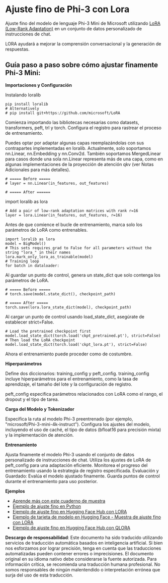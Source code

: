 # **Ajuste fino de Phi-3 con Lora**

Ajuste fino del modelo de lenguaje Phi-3 Mini de Microsoft utilizando [LoRA (Low-Rank Adaptation)](https://github.com/microsoft/LoRA?WT.mc_id=aiml-138114-kinfeylo) en un conjunto de datos personalizado de instrucciones de chat.

LORA ayudará a mejorar la comprensión conversacional y la generación de respuestas.

## Guía paso a paso sobre cómo ajustar finamente Phi-3 Mini:

**Importaciones y Configuración**

Instalando loralib

```
pip install loralib
# Alternatively
# pip install git+https://github.com/microsoft/LoRA

```

Comienza importando las bibliotecas necesarias como datasets, transformers, peft, trl y torch.
Configura el registro para rastrear el proceso de entrenamiento.

Puedes optar por adaptar algunas capas reemplazándolas con sus contrapartes implementadas en loralib. Actualmente, solo soportamos nn.Linear, nn.Embedding y nn.Conv2d. También soportamos MergedLinear para casos donde una sola nn.Linear representa más de una capa, como en algunas implementaciones de la proyección de atención qkv (ver Notas Adicionales para más detalles).

```
# ===== Before =====
# layer = nn.Linear(in_features, out_features)
```

```
# ===== After ======
```

import loralib as lora

```
# Add a pair of low-rank adaptation matrices with rank r=16
layer = lora.Linear(in_features, out_features, r=16)
```

Antes de que comience el bucle de entrenamiento, marca solo los parámetros de LoRA como entrenables.

```
import loralib as lora
model = BigModel()
# This sets requires_grad to False for all parameters without the string "lora_" in their names
lora.mark_only_lora_as_trainable(model)
# Training loop
for batch in dataloader:
```

Al guardar un punto de control, genera un state_dict que solo contenga los parámetros de LoRA.

```
# ===== Before =====
# torch.save(model.state_dict(), checkpoint_path)
```
```
# ===== After =====
torch.save(lora.lora_state_dict(model), checkpoint_path)
```

Al cargar un punto de control usando load_state_dict, asegúrate de establecer strict=False.

```
# Load the pretrained checkpoint first
model.load_state_dict(torch.load('ckpt_pretrained.pt'), strict=False)
# Then load the LoRA checkpoint
model.load_state_dict(torch.load('ckpt_lora.pt'), strict=False)
```

Ahora el entrenamiento puede proceder como de costumbre.

**Hiperparámetros**

Define dos diccionarios: training_config y peft_config. training_config incluye hiperparámetros para el entrenamiento, como la tasa de aprendizaje, el tamaño del lote y la configuración de registro.

peft_config especifica parámetros relacionados con LoRA como el rango, el dropout y el tipo de tarea.

**Carga del Modelo y Tokenizador**

Especifica la ruta al modelo Phi-3 preentrenado (por ejemplo, "microsoft/Phi-3-mini-4k-instruct"). Configura los ajustes del modelo, incluyendo el uso de caché, el tipo de datos (bfloat16 para precisión mixta) y la implementación de atención.

**Entrenamiento**

Ajusta finamente el modelo Phi-3 usando el conjunto de datos personalizado de instrucciones de chat. Utiliza los ajustes de LoRA de peft_config para una adaptación eficiente. Monitorea el progreso del entrenamiento usando la estrategia de registro especificada.
Evaluación y Guardado: Evalúa el modelo ajustado finamente.
Guarda puntos de control durante el entrenamiento para uso posterior.

**Ejemplos**
- [Aprende más con este cuaderno de muestra](../../../../code/04.Finetuning/Phi_3_Inference_Finetuning.ipynb)
- [Ejemplo de ajuste fino en Python](../../../../code/04.Finetuning/FineTrainingScript.py)
- [Ejemplo de ajuste fino en Hugging Face Hub con LORA](../../../../code/04.Finetuning/Phi-3-finetune-lora-python.ipynb)
- [Ejemplo de tarjeta de modelo en Hugging Face - Muestra de ajuste fino con LORA](https://huggingface.co/microsoft/Phi-3-mini-4k-instruct/blob/main/sample_finetune.py)
- [Ejemplo de ajuste fino en Hugging Face Hub con QLORA](../../../../code/04.Finetuning/Phi-3-finetune-qlora-python.ipynb)

**Descargo de responsabilidad**:
Este documento ha sido traducido utilizando servicios de traducción automática basados en inteligencia artificial. Si bien nos esforzamos por lograr precisión, tenga en cuenta que las traducciones automatizadas pueden contener errores o imprecisiones. El documento original en su idioma nativo debe considerarse la fuente autorizada. Para información crítica, se recomienda una traducción humana profesional. No somos responsables de ningún malentendido o interpretación errónea que surja del uso de esta traducción.